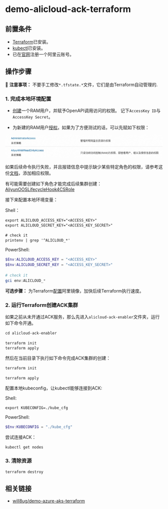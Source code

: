 # demo-alicloud-ack-terraform

## 前置条件

* [Terraform](https://developer.hashicorp.com/terraform/install)已安装。
* [kubectl](https://kubernetes.io/releases/download/)已安装。
* 已在[官网](https://www.aliyun.com/)注册一个阿里云账号。

## 操作步骤

:bell: **注意事项：** 不要手工修改`*.tfstate.*`文件，它们是由Terraform自动管理的.

### 1. 完成本地环境配置

- [创建](https://help.aliyun.com/zh/ram/user-guide/create-a-ram-user)一个RAM用户，并赋予OpenAPI调用访问的权限。
记下`AccessKey ID`与`AccessKey Secret`。

- 为新建的RAM用户[授权](https://help.aliyun.com/zh/ram/user-guide/grant-permissions-to-the-ram-user)。如果为了方便测试的话，可以先赋如下权限：

![ram-permissions-simple](resources/ram-permissions-simple.jpg)

如果后续命令执行失败，并且报错信息中提示缺少某些特定角色的权限，请参考这份[文档](https://help.aliyun.com/zh/ram/product-overview/services-that-work-with-ram)，添加相应权限。

有可能需要创建如下角色才能完成后续集群创建：[AliyunOOSLifecycleHook4CSRole](https://ram.console.aliyun.com/role/authorize?spm=a2c4g.11186623.0.0.6f6d22fdC94193&request=%7B%22ReturnUrl%22%3A%22https%3A%2F%2Fram.console.aliyun.com%22%2C%22Services%22%3A%5B%7B%22Roles%22%3A%5B%7B%22RoleName%22%3A%22AliyunOOSLifecycleHook4CSRole%22%2C%22TemplateId%22%3A%22AliyunOOSLifecycleHook4CSRole%22%7D%5D%2C%22Service%22%3A%22OOS%22%7D%5D%7D)

接下来配置本地环境变量：

Shell：

```shell
export ALICLOUD_ACCESS_KEY="<ACCESS_KEY>"
export ALICLOUD_SECRET_KEY="<ACCESS_KEY_SECRET>"

# check it
printenv | grep '^ALICLOUD_*'
```

PowerShell:

```powershell
$Env:ALICLOUD_ACCESS_KEY = "<ACCESS_KEY>"
$Env:ALICLOUD_SECRET_KEY = "<ACCESS_KEY_SECRET>"

# check it
gci env:ALICLOUD_*
```

**可选步骤：** 为Terraform[配置](https://help.aliyun.com/document_detail/2584222.html)阿里镜像，加快后续Terraform执行速度。

### 2. 运行Terraform创建ACK集群

如果之前从未开通过ACK服务，那么先进入`alicloud-ack-enabler`文件夹，运行如下命令开通。

```shell
cd alicloud-ack-enabler

terraform init
terraform apply
```

然后在当前目录下执行如下命令完成ACK集群的创建：

```shell
terraform init

terraform apply
```

配置本地kubeconfig，让kubectl能够连接到ACK:

Shell:

```shell
export KUBECONFIG=./kube_cfg
```

PowerShell:

```powershell
$Env:KUBECONFIG = "./kube_cfg"
```

尝试连接ACK：

```shell
kubectl get nodes
```

### 3. 清除资源

```shell
terraform destroy
```

## 相关链接

* [will8ug/demo-azure-aks-terraform](https://github.com/will8ug/demo-azure-aks-terraform)
